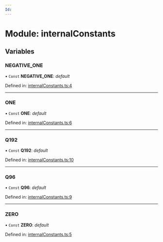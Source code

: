```yaml
---
Id: 
---
```


# Module: internalConstants

## Variables

### NEGATIVE\_ONE

• `Const` **NEGATIVE\_ONE**: *default*

Defined in: [internalConstants.ts:4](https://github.com/Uniswap/uniswap-v3-sdk/blob/4a7e393/src/internalConstants.ts#L4)

___

### ONE

• `Const` **ONE**: *default*

Defined in: [internalConstants.ts:6](https://github.com/Uniswap/uniswap-v3-sdk/blob/4a7e393/src/internalConstants.ts#L6)

___

### Q192

• `Const` **Q192**: *default*

Defined in: [internalConstants.ts:10](https://github.com/Uniswap/uniswap-v3-sdk/blob/4a7e393/src/internalConstants.ts#L10)

___

### Q96

• `Const` **Q96**: *default*

Defined in: [internalConstants.ts:9](https://github.com/Uniswap/uniswap-v3-sdk/blob/4a7e393/src/internalConstants.ts#L9)

___

### ZERO

• `Const` **ZERO**: *default*

Defined in: [internalConstants.ts:5](https://github.com/Uniswap/uniswap-v3-sdk/blob/4a7e393/src/internalConstants.ts#L5)
